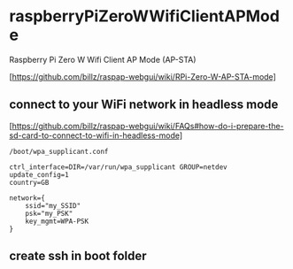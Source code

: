 # raspberryPiZeroWWifiClientAPMode
Raspberry Pi Zero W Wifi Client AP Mode (AP-STA)    

[https://github.com/billz/raspap-webgui/wiki/RPi-Zero-W-AP-STA-mode]    

## connect to your WiFi network in headless mode    
[https://github.com/billz/raspap-webgui/wiki/FAQs#how-do-i-prepare-the-sd-card-to-connect-to-wifi-in-headless-mode]    
```
/boot/wpa_supplicant.conf    

ctrl_interface=DIR=/var/run/wpa_supplicant GROUP=netdev
update_config=1
country=GB

network={
    ssid="my_SSID"
    psk="my_PSK"
    key_mgmt=WPA-PSK
}
```

## create ssh in boot folder

## 
